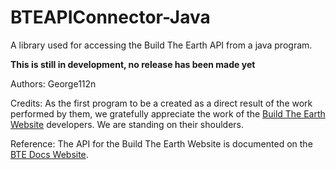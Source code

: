 # BTEAPIConnector-Java
A library used for accessing the Build The Earth API from a java program.

**This is still in development, no release has been made yet**

Authors: George112n

Credits:
As the first program to be a created as a direct result of the work performed by them, we gratefully appreciate the work of the [Build The Earth Website](https://buildtheearth.net) developers. We are standing on their shoulders.

Reference: The API for the Build The Earth Website is documented on the [BTE Docs Website](https://docs.buildtheearth.net/docs/development/apis).